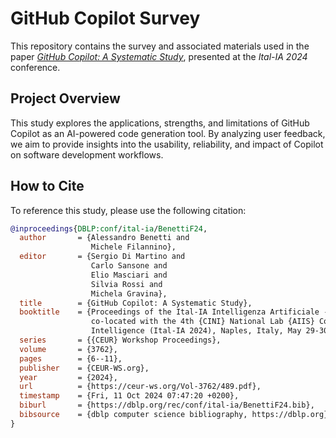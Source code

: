 # GitHub Copilot Survey

This repository contains the survey and associated materials used in the paper [*GitHub Copilot: A Systematic Study*](https://ital-ia2024.it/submission/489/paper), presented at the *Ital-IA 2024* conference.

## Project Overview

This study explores the applications, strengths, and limitations of GitHub Copilot as an AI-powered code generation tool. By analyzing user feedback, we aim to provide insights into the usability, reliability, and impact of Copilot on software development workflows.

## How to Cite

To reference this study, please use the following citation:

```bibtex
@inproceedings{DBLP:conf/ital-ia/BenettiF24,
  author       = {Alessandro Benetti and
                  Michele Filannino},
  editor       = {Sergio Di Martino and
                  Carlo Sansone and
                  Elio Masciari and
                  Silvia Rossi and
                  Michela Gravina},
  title        = {GitHub Copilot: A Systematic Study},
  booktitle    = {Proceedings of the Ital-IA Intelligenza Artificiale - Thematic Workshops
                  co-located with the 4th {CINI} National Lab {AIIS} Conference on Artificial
                  Intelligence (Ital-IA 2024), Naples, Italy, May 29-30, 2024},
  series       = {{CEUR} Workshop Proceedings},
  volume       = {3762},
  pages        = {6--11},
  publisher    = {CEUR-WS.org},
  year         = {2024},
  url          = {https://ceur-ws.org/Vol-3762/489.pdf},
  timestamp    = {Fri, 11 Oct 2024 07:47:20 +0200},
  biburl       = {https://dblp.org/rec/conf/ital-ia/BenettiF24.bib},
  bibsource    = {dblp computer science bibliography, https://dblp.org}
}
```

